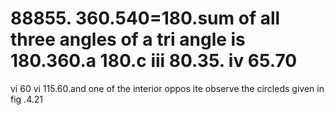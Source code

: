 # 88855. 360.540=180.sum of all three angles of a tri angle is 180.360.a 180.c  iii 80.35. iv 65.70
vi 60
vi 115.60.and one of the interior  oppos ite 
observe the circleds given in fig .4.21
